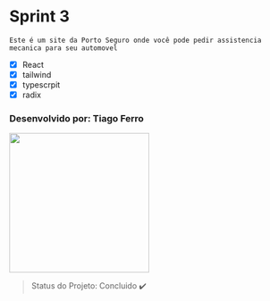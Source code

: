 # Sprint 3

```
Este é um site da Porto Seguro onde você pode pedir assistencia mecanica para seu automovel
```

- [x] React
- [x] tailwind
- [x] typescrpit
- [x] radix

### Desenvolvido por: Tiago Ferro

<img src="https://cdn.discordapp.com/attachments/750188950110601258/1284991910590808186/Tiago.png?ex=66e8a579&is=66e753f9&hm=fa4848bb61724981d78cfa723387bbb06b13da6e15414958f02aeb25cc1537d2&" width= "250px">

> Status do Projeto: Concluido :heavy_check_mark:
